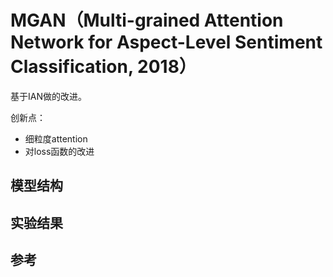# MGAN（Multi-grained Attention Network for Aspect-Level Sentiment Classification, 2018）

基于IAN做的改进。

创新点：
* 细粒度attention
* 对loss函数的改进

## 模型结构

## 实验结果

## 参考

